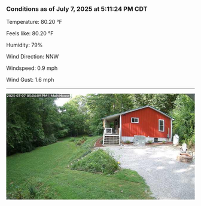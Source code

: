 ### Conditions as of July 7, 2025 at 5:11:24 PM CDT 

Temperature: 80.20 &deg;F

Feels like: 80.20 &deg;F

Humidity: 79%

Wind Direction: NNW

Windspeed: 0.9 mph

Wind Gust: 1.6 mph

---

<img src="./images/latest.jpeg"/>

